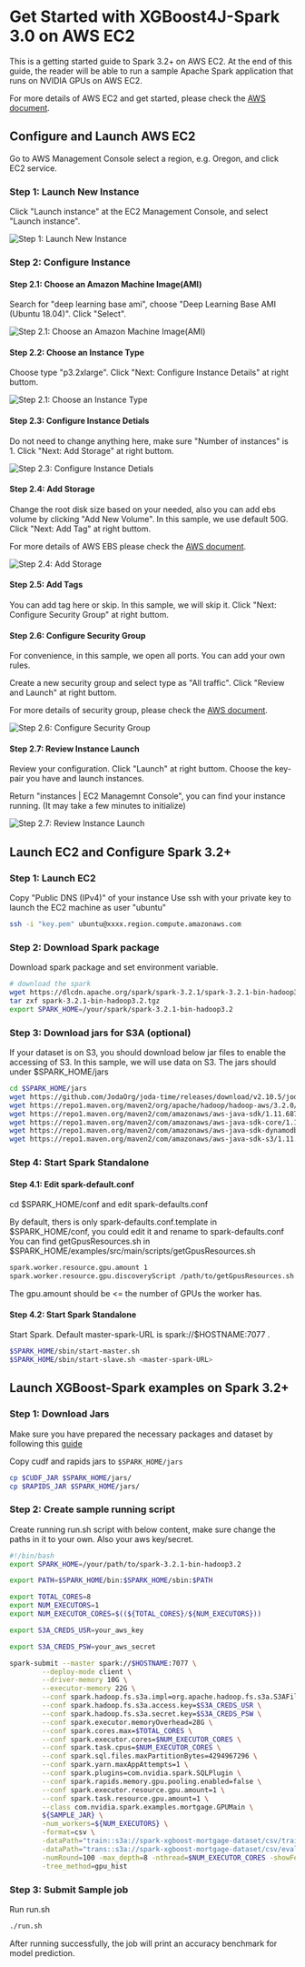 # Get Started with XGBoost4J-Spark 3.0 on AWS EC2

This is a getting started guide to Spark 3.2+ on AWS EC2. At the end of this guide, the reader will be able to run a sample Apache Spark application that runs on NVIDIA GPUs on AWS EC2.

For more details of AWS EC2 and get started, please check the [AWS document](https://aws.amazon.com/ec2/getting-started/).

## Configure and Launch AWS EC2

Go to AWS Management Console select a region, e.g. Oregon, and click EC2 service.

### Step 1:  Launch New Instance

Click "Launch instance" at the EC2 Management Console, and select "Launch instance".

![Step 1:  Launch New Instance](pics/ec2_step1.png)

### Step 2:  Configure Instance

#### Step 2.1: Choose an Amazon Machine Image(AMI)

Search for "deep learning base ami", choose "Deep Learning Base AMI (Ubuntu 18.04)". Click "Select".

![Step 2.1: Choose an Amazon Machine Image(AMI)](pics/ec2_step2-1.png)

#### Step 2.2: Choose an Instance Type

Choose type "p3.2xlarge". Click "Next: Configure Instance Details" at right buttom.

![Step 2.1: Choose an Instance Type](pics/ec2_step2-2.png)

#### Step 2.3: Configure Instance Detials

Do not need to change anything here, make sure "Number of instances" is 1. Click "Next: Add Storage" at right buttom.

![Step 2.3: Configure Instance Detials](pics/ec2_step2-3.png)

#### Step 2.4: Add Storage

Change the root disk size based on your needed, also you can add ebs volume by clicking "Add New Volume". In this sample, we use default 50G. Click "Next: Add Tag" at right buttom.

For more details of AWS EBS please check the [AWS document](https://docs.aws.amazon.com/AWSEC2/latest/UserGuide/AmazonEBS.html).

![Step 2.4: Add Storage](pics/ec2_step2-4.png)

#### Step 2.5: Add Tags

You can add tag here or skip. In this sample, we will skip it. Click "Next: Configure Security Group" at right buttom.

#### Step 2.6: Configure Security Group

For convenience, in this sample, we open all ports. You can add your own rules.

Create a new security group and select type as "All traffic". Click "Review and Launch" at right buttom.

For more details of security group, please check the [AWS document](https://docs.aws.amazon.com/AWSEC2/latest/UserGuide/ec2-security-groups.html).

![Step 2.6: Configure Security Group](pics/ec2_step2-6.png)

#### Step 2.7: Review Instance Launch

Review your configuration. Click "Launch" at right buttom. Choose the key-pair you have and launch instances.

Return "instances | EC2 Managemnt Console", you can find your instance running. (It may take a few minutes to initialize)

![Step 2.7: Review Instance Launch](pics/ec2_step2-7.png)

## Launch EC2 and Configure Spark 3.2+

### Step 1:  Launch EC2

Copy "Public DNS (IPv4)" of your instance 
Use ssh with your private key to launch the EC2 machine as user "ubuntu"

``` bash
ssh -i "key.pem" ubuntu@xxxx.region.compute.amazonaws.com
```

### Step 2: Download Spark package

Download spark package and set environment variable.

``` bash
# download the spark
wget https://dlcdn.apache.org/spark/spark-3.2.1/spark-3.2.1-bin-hadoop3.2.tgz
tar zxf spark-3.2.1-bin-hadoop3.2.tgz
export SPARK_HOME=/your/spark/spark-3.2.1-bin-hadoop3.2
```

### Step 3: Download jars for S3A (optional)

If your dataset is on S3, you should download below jar files to enable the accessing of S3. In this sample, we will use data on S3.
The jars should under $SPARK_HOME/jars

``` bash
cd $SPARK_HOME/jars
wget https://github.com/JodaOrg/joda-time/releases/download/v2.10.5/joda-time-2.10.5.jar
wget https://repo1.maven.org/maven2/org/apache/hadoop/hadoop-aws/3.2.0/hadoop-aws-3.2.0.jar
wget https://repo1.maven.org/maven2/com/amazonaws/aws-java-sdk/1.11.687/aws-java-sdk-1.11.687.jar
wget https://repo1.maven.org/maven2/com/amazonaws/aws-java-sdk-core/1.11.687/aws-java-sdk-core-1.11.687.jar
wget https://repo1.maven.org/maven2/com/amazonaws/aws-java-sdk-dynamodb/1.11.687/aws-java-sdk-dynamodb-1.11.687.jar
wget https://repo1.maven.org/maven2/com/amazonaws/aws-java-sdk-s3/1.11.687/aws-java-sdk-s3-1.11.687.jar
```

### Step 4: Start Spark Standalone

#### Step 4.1: Edit spark-default.conf

cd $SPARK_HOME/conf and edit spark-defaults.conf

By default, thers is only spark-defaults.conf.template in $SPARK_HOME/conf, you could edit it and rename to spark-defaults.conf
You can find getGpusResources.sh in $SPARK_HOME/examples/src/main/scripts/getGpusResources.sh

``` bash
spark.worker.resource.gpu.amount 1
spark.worker.resource.gpu.discoveryScript /path/to/getGpusResources.sh
```

The gpu.amount should be <= the number of GPUs the worker has.

#### Step 4.2: Start Spark Standalone

Start Spark. Default master-spark-URL is spark://$HOSTNAME:7077 . 

``` bash
$SPARK_HOME/sbin/start-master.sh
$SPARK_HOME/sbin/start-slave.sh <master-spark-URL>
```

## Launch XGBoost-Spark examples on Spark 3.2+

### Step 1: Download Jars

Make sure you have prepared the necessary packages and dataset by following this [guide](/docs/get-started/xgboost-examples/prepare-package-data/preparation-scala.md)

Copy cudf and rapids jars to `$SPARK_HOME/jars`

``` bash
cp $CUDF_JAR $SPARK_HOME/jars/
cp $RAPIDS_JAR $SPARK_HOME/jars/
```

### Step 2: Create sample running script

Create running run.sh script with below content, make sure change the paths in it to your own. Also your aws key/secret.

``` bash
#!/bin/bash
export SPARK_HOME=/your/path/to/spark-3.2.1-bin-hadoop3.2

export PATH=$SPARK_HOME/bin:$SPARK_HOME/sbin:$PATH

export TOTAL_CORES=8
export NUM_EXECUTORS=1
export NUM_EXECUTOR_CORES=$((${TOTAL_CORES}/${NUM_EXECUTORS}))

export S3A_CREDS_USR=your_aws_key

export S3A_CREDS_PSW=your_aws_secret

spark-submit --master spark://$HOSTNAME:7077 \
        --deploy-mode client \
        --driver-memory 10G \
        --executor-memory 22G \
        --conf spark.hadoop.fs.s3a.impl=org.apache.hadoop.fs.s3a.S3AFileSystem \
        --conf spark.hadoop.fs.s3a.access.key=$S3A_CREDS_USR \
        --conf spark.hadoop.fs.s3a.secret.key=$S3A_CREDS_PSW \
        --conf spark.executor.memoryOverhead=28G \
        --conf spark.cores.max=$TOTAL_CORES \
        --conf spark.executor.cores=$NUM_EXECUTOR_CORES \
        --conf spark.task.cpus=$NUM_EXECUTOR_CORES \
        --conf spark.sql.files.maxPartitionBytes=4294967296 \
        --conf spark.yarn.maxAppAttempts=1 \
        --conf spark.plugins=com.nvidia.spark.SQLPlugin \
        --conf spark.rapids.memory.gpu.pooling.enabled=false \
        --conf spark.executor.resource.gpu.amount=1 \
        --conf spark.task.resource.gpu.amount=1 \
        --class com.nvidia.spark.examples.mortgage.GPUMain \
        ${SAMPLE_JAR} \
        -num_workers=${NUM_EXECUTORS} \
        -format=csv \
        -dataPath="train::s3a://spark-xgboost-mortgage-dataset/csv/train/2000Q1" \
        -dataPath="trans::s3a://spark-xgboost-mortgage-dataset/csv/eval/2000Q1" \
        -numRound=100 -max_depth=8 -nthread=$NUM_EXECUTOR_CORES -showFeatures=0 \
        -tree_method=gpu_hist
```

### Step 3: Submit Sample job

Run run.sh

``` bash
./run.sh
```

After running successfully, the job will print an accuracy benchmark for model prediction.  
